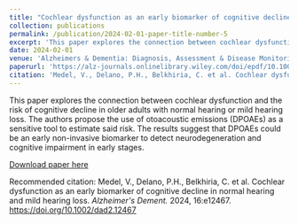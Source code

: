 ```yaml
---
title: "Cochlear dysfunction as an early biomarker of cognitive decline in normal hearing and mild hearing loss"
collection: publications
permalink: /publication/2024-02-01-paper-title-number-5
excerpt: 'This paper explores the connection between cochlear dysfunction and the risk of cognitive decline in older adults with normal hearing or mild hearing loss. The authors propose using otoacoustic emissions (DPOAEs) as a sensitive tool to estimate said risk. The results suggest that DPOAEs could be an early non-invasive biomarker to detect neurodegeneration and cognitive impairment in early stages.'
date: 2024-02-01
venue: 'Alzheimers & Dementia: Diagnosis, Assessment & Disease Monitoring (DADM)'
paperurl: 'https://alz-journals.onlinelibrary.wiley.com/doi/epdf/10.1002/dad2.12467'
citation: 'Medel, V., Delano, P.H., Belkhiria, C. et al. Cochlear dysfunction as an early biomarker of cognitive decline in normal hearing and mild hearing loss. <i>Alzheimer's Dement.</i> 2024, 16:e12467. https://doi.org/10.1002/dad2.12467'
---
```

This paper explores the connection between cochlear dysfunction and the risk of cognitive decline in older adults with normal hearing or mild hearing loss. The authors propose the use of otoacoustic emissions (DPOAEs) as a sensitive tool to estimate said risk. The results suggest that DPOAEs could be an early non-invasive biomarker to detect neurodegeneration and cognitive impairment in early stages.

[Download paper here](https://alz-journals.onlinelibrary.wiley.com/doi/epdf/10.1002/dad2.12467)

Recommended citation: Medel, V., Delano, P.H., Belkhiria, C. et al. Cochlear dysfunction as an early biomarker of cognitive decline in normal hearing and mild hearing loss. <i>Alzheimer's Dement.</i> 2024, 16:e12467. https://doi.org/10.1002/dad2.12467
